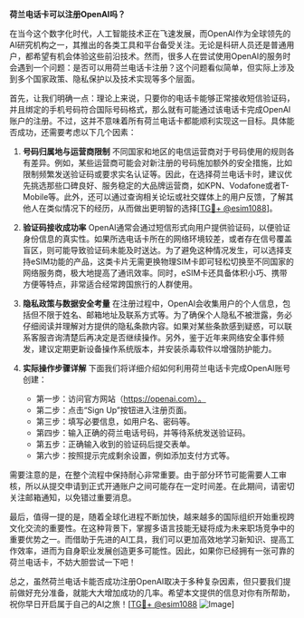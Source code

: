 **荷兰电话卡可以注册OpenAI吗？**

在当今这个数字化时代，人工智能技术正在飞速发展，而OpenAI作为全球领先的AI研究机构之一，其推出的各类工具和平台备受关注。无论是科研人员还是普通用户，都希望有机会体验这些前沿技术。然而，很多人在尝试使用OpenAI的服务时会遇到一个问题：是否可以用荷兰电话卡注册？这个问题看似简单，但实际上涉及到多个国家政策、隐私保护以及技术实现等多个层面。

首先，让我们明确一点：理论上来说，只要你的电话卡能够正常接收短信验证码，并且绑定的手机号码符合国际号码格式，那么就有可能通过该电话卡完成OpenAI账户的注册。不过，这并不意味着所有荷兰电话卡都能顺利实现这一目标。具体能否成功，还需要考虑以下几个因素：

1. **号码归属地与运营商限制**
   不同国家和地区的电信运营商对于号码使用的规则各有差异。例如，某些运营商可能会对新注册的号码施加额外的安全措施，比如限制频繁发送验证码或要求实名认证等。因此，在选择荷兰电话卡时，建议优先挑选那些口碑良好、服务稳定的大品牌运营商，如KPN、Vodafone或者T-Mobile等。此外，还可以通过查询相关论坛或社交媒体上的用户反馈，了解其他人在类似情况下的经历，从而做出更明智的选择[[TG💪+ @esim1088](https://t.me/s/esim1088)]。

2. **验证码接收成功率**
   OpenAI通常会通过短信形式向用户提供验证码，以便验证身份信息的真实性。如果所选电话卡所在的网络环境较差，或者存在信号覆盖盲区，则可能导致验证码未能及时送达。为了避免这种情况发生，可以选择支持eSIM功能的产品，这类卡片无需更换物理SIM卡即可轻松切换至不同国家的网络服务商，极大地提高了通讯效率。同时，eSIM卡还具备体积小巧、携带方便等特点，非常适合经常跨国旅行的人群使用。

3. **隐私政策与数据安全考量**
   在注册过程中，OpenAI会收集用户的个人信息，包括但不限于姓名、邮箱地址及联系方式等。为了确保个人隐私不被泄露，务必仔细阅读并理解对方提供的隐私条款内容。如果对某些条款感到疑惑，可以联系客服咨询清楚后再决定是否继续操作。另外，鉴于近年来网络安全事件频发，建议定期更新设备操作系统版本，并安装杀毒软件以增强防护能力。

4. **实际操作步骤详解**
   下面我们将详细介绍如何利用荷兰电话卡完成OpenAI账号创建：
   - 第一步：访问官方网站（https://openai.com）。
   - 第二步：点击“Sign Up”按钮进入注册页面。
   - 第三步：填写必要信息，如用户名、密码等。
   - 第四步：输入正确的荷兰电话号码，并等待系统发送验证码。
   - 第五步：正确输入收到的验证码后提交表单。
   - 第六步：按照提示完成剩余设置，例如添加支付方式等。

需要注意的是，在整个流程中保持耐心非常重要。由于部分环节可能需要人工审核，所以从提交申请到正式开通账户之间可能存在一定时间差。在此期间，请密切关注邮箱通知，以免错过重要消息。

最后，值得一提的是，随着全球化进程不断加快，越来越多的国际组织开始重视跨文化交流的重要性。在这种背景下，掌握多语言技能无疑将成为未来职场竞争中的重要优势之一。而借助于先进的AI工具，我们可以更加高效地学习新知识、提高工作效率，进而为自身职业发展创造更多可能性。因此，如果你已经拥有一张可靠的荷兰电话卡，不妨大胆尝试一下吧！

总之，虽然荷兰电话卡能否成功注册OpenAI取决于多种复杂因素，但只要我们提前做好充分准备，就能大大增加成功的几率。希望本文提供的信息对你有所帮助，祝你早日开启属于自己的AI之旅！[[TG💪+ @esim1088](https://t.me/s/esim1088) ![Image](https://i.postimg.cc/4NQfJmqS/Snipaste-2025-05-13-00-14-12.png)]